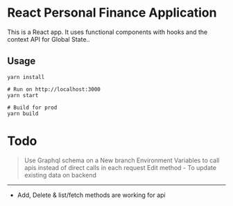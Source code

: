 # React Personal Finance Application

This is a React app. It uses functional components with hooks and the context API for Global State..

## Usage
```
yarn install

# Run on http://localhost:3000
yarn start

# Build for prod
yarn build
```

# Todo

> Use Graphql schema on a New branch
> Environment Variables to call apis instead of direct calls in each request
> Edit method - To update existing data on backend
-------------------------------------------

* Add, Delete & list/fetch methods are working for api
